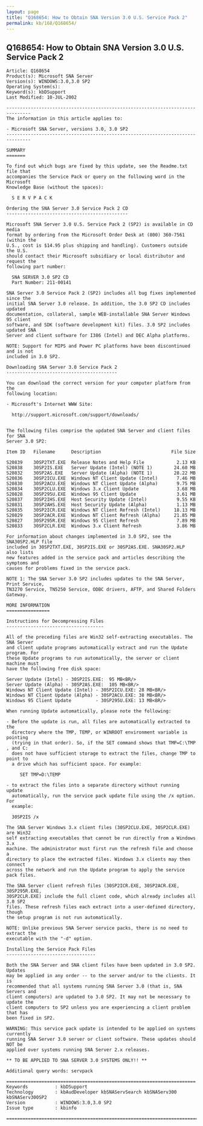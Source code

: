 ```yaml
---
layout: page
title: "Q168654: How to Obtain SNA Version 3.0 U.S. Service Pack 2"
permalink: kb/168/Q168654/
---
```


## Q168654: How to Obtain SNA Version 3.0 U.S. Service Pack 2

	Article: Q168654
	Product(s): Microsoft SNA Server
	Version(s): WINDOWS:3.0,3.0 SP2
	Operating System(s): 
	Keyword(s): kbDSupport
	Last Modified: 10-JUL-2002
	
	-------------------------------------------------------------------------------
	The information in this article applies to:
	
	- Microsoft SNA Server, versions 3.0, 3.0 SP2 
	-------------------------------------------------------------------------------
	
	SUMMARY
	=======
	
	To find out which bugs are fixed by this update, see the Readme.txt file that
	accompanies the Service Pack or query on the following word in the Microsoft
	Knowledge Base (without the spaces):
	
	  S E R V P A C K
	
	Ordering the SNA Server 3.0 Service Pack 2 CD
	---------------------------------------------
	
	Microsoft SNA Server 3.0 U.S. Service Pack 2 (SP2) is available in CD media
	format by ordering from the Microsoft Order Desk at (800) 360-7561 (within the
	U.S., cost is $14.95 plus shipping and handling). Customers outside the U.S.
	should contact their Microsoft subsidiary or local distributor and request the
	following part number:
	
	  SNA SERVER 3.0 SP2 CD
	  Part Number: 211-00141
	
	SNA Server 3.0 Service Pack 2 (SP2) includes all bug fixes implemented since the
	initial SNA Server 3.0 release. In addition, the 3.0 SP2 CD includes updated
	documentation, collateral, sample WEB-installable SNA Server Windows 95 client
	software, and SDK (software development kit) files. 3.0 SP2 includes updated SNA
	Server and client software for I386 (Intel) and DEC Alpha platforms.
	
	NOTE: Support for MIPS and Power PC platforms have been discontinued and is not
	included in 3.0 SP2.
	
	Downloading SNA Server 3.0 Service Pack 2
	-----------------------------------------
	
	You can download the correct version for your computer platform from the
	following location:
	
	- Microsoft's Internet WWW Site:
	
	  http://support.microsoft.com/support/downloads/
	
	
	The following files comprise the updated SNA Server and client files for SNA
	Server 3.0 SP2:
	
	Item ID   Filename      Description                          File Size
	
	S20839    30SP2TXT.EXE  Release Notes and Help File            2.13 KB
	S20838    30SP2IS.EXE   Server Update (Intel) (NOTE 1)        24.60 MB
	S20832    30SP2AS.EXE   Server Update (Alpha) (NOTE 1)        28.22 MB
	S20836    30SP2ICU.EXE  Windows NT Client Update (Intel)       7.46 MB
	S20830    30SP2ACU.EXE  Windows NT Client Update (Alpha)       9.75 MB
	S20834    30SP2CLU.EXE  Windows 3.x Client Update              3.68 MB
	S20828    30SP295U.EXE  Windows 95 Client Update               3.61 MB
	S20837    30SP2IHS.EXE  Host Security Update (Intel)           9.55 KB
	S20831    30SP2AHS.EXE  Host Security Update (Alpha)           1.13 MB
	S20835    30SP2ICR.EXE  Windows NT Client Refresh (Intel)     18.13 MB
	S20829    30SP2ACR.EXE  Windows NT Client Refresh (Alpha)     21.85 MB
	S20827    30SP295R.EXE  Windows 95 Client Refresh              7.89 MB
	S20833    30SP2CLR.EXE  Windows 3.x Client Refresh             3.86 MB
	
	For information about changes implemented in 3.0 SP2, see the SNA30SP2.HLP file
	included in 30SP2TXT.EXE, 30SP2IS.EXE or 30SP2AS.EXE. SNA30SP2.HLP also lists
	new features added in the service pack and articles describing the symptoms and
	causes for problems fixed in the service pack.
	
	NOTE 1: The SNA Server 3.0 SP2 includes updates to the SNA Server, Print Service,
	TN3270 Service, TN5250 Service, ODBC drivers, AFTP, and Shared Folders Gateway.
	
	MORE INFORMATION
	================
	
	Instructions for Decompressing Files
	------------------------------------
	
	All of the preceding files are Win32 self-extracting executables. The SNA Server
	and client update programs automatically extract and run the Update program. For
	these Update programs to run automatically, the server or client machine must
	have the following free disk space:
	
	Server Update (Intel) - 30SP2IS.EXE:  95 MB<BR/>
	Server Update (Alpha) - 30SP2AS.EXE:  105 MB<BR/>
	Windows NT Client Update (Intel) - 30SP2ICU.EXE: 28 MB<BR/>
	Windows NT Client Update (Alpha) - 30SP2ACU.EXE: 38 MB<BR/>
	Windows 95 Client Update         - 30SP295U.EXE: 13 MB<BR/>
	
	When running Update automatically, please note the following:
	
	- Before the update is run, all files are automatically extracted to the
	  directory where the TMP, TEMP, or WINROOT environment variable is pointing
	  (trying in that order). So, if the SET command shows that TMP=C:\TMP , and C:
	  does not have sufficient storage to extract the files, change TMP to point to
	  a drive which has sufficient space. For example:
	
	     SET TMP=D:\TEMP
	
	- to extract the files into a separate directory without running update
	  automatically, run the service pack update file using the /x option. For
	  example:
	
	  30SP2IS /x
	
	The SNA Server Windows 3.x client files (30SP2CLU.EXE, 30SP2CLR.EXE) are Win32
	self extracting executables that cannot be run directly from a Windows 3.x
	machine. The administrator must first run the refresh file and choose a
	directory to place the extracted files. Windows 3.x clients may then connect
	across the network and run the Update program to apply the service pack files.
	
	The SNA Server client refresh files (30SP2ICR.EXE, 30SP2ACR.EXE, 30SP295R.EXE,
	30SP2CLR.EXE) include the full client code, which already includes all 3.0 SP2
	files. These refresh files each extract into a user-defined directory, though
	the setup program is not run automatically.
	
	NOTE: Unlike previous SNA Server service packs, there is no need to extract the
	executable with the "-d" option.
	
	Installing the Service Pack Files
	---------------------------------
	
	Both the SNA Server and SNA client files have been updated in 3.0 SP2. Updates
	may be applied in any order -- to the server and/or to the clients. It is
	recommended that all systems running SNA Server 3.0 (that is, SNA Servers and
	client computers) are updated to 3.0 SP2. It may not be necessary to update the
	client computers to SP2 unless you are experiencing a client problem that has
	been fixed in SP2.
	
	WARNING: This service pack update is intended to be applied on systems currently
	running SNA Server 3.0 server or client software. These updates should NOT be
	applied over systems running SNA Server 2.x releases.
	
	** TO BE APPLIED TO SNA SERVER 3.0 SYSTEMS ONLY!! **
	
	Additional query words: servpack
	
	======================================================================
	Keywords          : kbDSupport 
	Technology        : kbAudDeveloper kbSNAServSearch kbSNAServ300 kbSNAServ300SP2
	Version           : WINDOWS:3.0,3.0 SP2
	Issue type        : kbinfo
	
	=============================================================================
	
